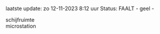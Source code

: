 laatste update: 
zo 12-11-2023  8:12   uur 
Status: FAALT - geel - 
<div class="service Y">schijfruimte</div><div class="service Y">microstation</div>